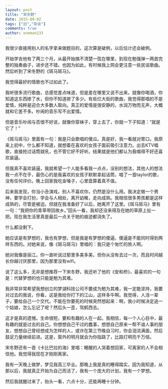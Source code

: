 ```yaml
---
layout: post
title: "宋东野"
date: 2015-09-02
tags: ["旧","杂谈"]
comments: true
author: oneman233
---
```


我很少直接用别人的名字拿来做题目的，这次算是破例，以后估计还会破例。

开始学吉他有了两三个月，从最开始搞不清楚一弦在哪里，到现在勉强弹一两首完整的独奏曲子，进步还不错。也因为如此，有时候我上网会更注意一些民谣歌曲。然后听到了宋冬野的《斑马斑马》。

我觉得最好的情歌也不过如此了。

我听很多流行歌曲，总感觉差点味道，但是差在哪里又说不出来。就像你喝酒，你知道这东西掺了水，但你不知道掺了多少。有些烂大街的歌曲，我觉得那唱的不是爱情，纯粹是迎合大多数人取向。真正的爱情是很安静的，水润万物而无声，大概就和它差不多。吵闹的音乐写不出爱情。

但是音乐吵闹与否很不好说，就像你穿袜子，穿上去了，你就一下子知道：“就是它了！”

《斑马斑马》里面有一句：我是只会歌唱的傻瓜。真是好，我一看就对胃口。我原来上初中，什么都不知道，就想着在喜欢的女孩子面前吸引注意力。出去KTV唱歌，直接抢过话筒就吼，也不管它好不好听。结果就是他们都认为我唱得不好还喜欢装逼。

但我真不喜欢装逼，我就希望一个人能多看我一点点，没别的想法，其他人的想法我一点不在乎，最伤心的是我喜欢的女孩子默默拿起话筒，唱了一首taylor的歌，没有任何评价。晚上回家我吃金嗓子，心里盘算着真不值。

后来我发现，你当小丑演戏，别人不喜欢你，仍然是没什么用。我决定做一个男神，要学会打扮，学会与人相处，离开幼稚，走向成熟。我相信很多男孩都是这样成熟的，尽管是被迫。但就在我准备好了以后，她离开了这里。《斑马斑马》里有一句：“我把你的青草带回故乡。”回头一看，我却还没来得及在她的草原上扯一把。现在我生活里真是最后一点关于她的痕迹都消失了。

什么都没剩下。

她应该是有梦想的，我也有梦想，但是我是有梦想的傻逼，傻逼是不能同时得到两样东西的。对她来说，像《斑马斑马》里唱的：我只是个匆忙的旅人啊。

她对我像是丽江。你一直听说过那里多美多美，但你从没有去过一次，而且时间越长你越讨厌那里，因为那里没有wifi。

说了这么多，无非是想推荐一下宋冬野，我还听了他的《安和桥》，最喜欢的一句是：代替梦想的也只能是勉为其难。

我非常非常希望我想创立的梦湖科技公司不要成为勉为其难，我一定能坚持，我要对过去的我说，你看，这是我给你打下的江山，这样多牛啊。我觉得，人活一辈子，要给自己一个交代。不能在你要死的时候突然想起来：啊，我小时候决定追一个姑娘，怎么忘记了呢？然后头一歪，驾鹤西去。

这才是真的遗憾。生命很短，要和有趣的人在一起。我相信，每一个人心目中，最有趣的就是过去的自己。你想想自己干过的蠢事，想想自己原来一帮不谙人事的朋友，想想自己曾经想成为怎样的人，或许在第三节晚自习时，你会泪流满面，然后鼓足力量继续前进。这是，窗外的明月就会为你指路了，比路灯明亮千万倍。

宋冬野还有一首《卡比巴拉的海》里唱：睡醒的人哭着想回家，可离家的人不会相信他。我觉得我现在才刚刚离家。

我有一天晚上做梦，梦见我高三毕业。那晚上我是真的睡得踏实，因为我知道，从那以后，我就真正开始为自己而活了，我有一个庞大的计划，我有一个梦想。

然后我就醒过来了，抬头一看，六点十分，还能再睡十分钟。